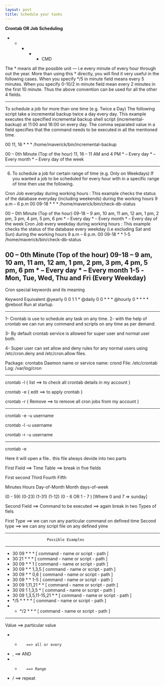 ```yaml
---
layout: post
title: Schedule your tasks
---
```



**Crontab OR Job Scheduling**


* * * * * CMD


The * means all the possible unit — i.e every minute of every hour through out the year. 
More than using this * directly, 
you will find it very useful in the following cases. When you specify */5 in minute field 
means every 5 minutes. When you specify 0-10/2 
in minute field mean every 2 minutes in the first 10 minute. 
Thus the above convention can be used for all the other 4 fields.

----------------------------------------------------------------------------------------------------------

To schedule a job for more than one time (e.g. Twice a Day)
The following script take a incremental backup twice a day every day. This example executes the specified 
incremental backup shell script (incremental-backup) at 11:00 and 16:00 on every day. The comma separated 
value in a field specifies that the command needs to be executed in all the mentioned time.

00 11, 16 * * * /home/maverick/bin/incremental-backup


00 – 0th Minute (Top of the hour) 11, 16 – 11 AM and 4 PM * – Every day * – Every month * – Every day of the week


------------------------------------------------------------------------------------------------------------

6. To schedule a job for certain range of time (e.g. Only on Weekdays)
If you wanted a job to be scheduled for every hour with in a specific range of time then use the following.

Cron Job everyday during working hours : This example checks the status of the database everyday (including weekends) 
during the working hours 9 a.m – 6 p.m
00 09-18 * * * /home/maverick/bin/check-db-status


00 – 0th Minute (Top of the hour) 09-18 – 9 am, 10 am, 11 am, 12 am, 1 pm, 2 pm, 3 pm, 4 pm, 5 pm, 6 pm * – 
Every day * – Every month * – Every day of the week
Cron Job every weekday during working hours : This example checks the status of the database every weekday (i.e excluding Sat and Sun) 
during the working hours 9 a.m – 6 p.m.
00 09-18 * * 1-5 /home/maverick/bin/check-db-status


00 – 0th Minute (Top of the hour) 09-18 – 9 am, 10 am, 11 am, 12 am, 1 pm, 2 pm, 3 pm, 4 pm, 5 pm, 6 pm * – Every day * –
 Every month 1-5 -Mon, Tue, Wed, Thu and Fri (Every Weekday)
-----------------------------------------------------------------------------------------------------------

Cron special keywords and its meaning

Keyword    Equivalent
@yearly    0 0 1 1 *
@daily     0 0 * * *
@hourly    0 * * * *
@reboot    Run at startup.

---------------------------------------------------------------------------------------------------------




1- Crontab is use to schedule any task on any time.
2- with the help of crontab we can run any command
   and scripts on any time as per demand.

3- By default crontab service is allowed for super
   user and normal user  both.

4- Super user can set allow and deny rules for any normal users
   using   /etc/cron.deny and  /etc/cron.allow files.

Package:   crontabs 
Daemon name or  service name:   crond 
File:    /etc/crontab  
Log:   /var/log/cron  


*****************************************************************

crontab   -l    { list ==> to check all crontab details in my account }

crontab    -e   { edit ==> to apply crontab }

crontab   -r    { Remove ==> to remove all cron jobs from my account }
 
******************************************************************

crontab  -e   -u     username 

crontab  -l   -u     username 

crontab  -r   -u     username  

*******************************************************************

crontab  -e  

Here it will open  a file.. this file always devide  into two parts


First Field  ==>   Time Table   ==> break in five fields

First      second      Third     Fourth    Fifth 

Minutes    Hours    Day-of-Month   Month    days-of-week

(0 - 59)   (0-23)     (1-31)      (1-12)    (0 - 6 OR 1 - 7 ) [Where 0 and 7 => sunday]

Second Field ==>   Command to be executed  ==> again break in two Types of fiels

First Type   ==> we can run any particular command on defined time 
Second type  ==> we can any script file  on any defined yime


***********************************************************************
                       Possible Examples
***********************************************************************
- 30	09	*	*	*	      [ command - name or script - path ]
- 30	21	*	*	*	      [ command - name or script - path ]
- 30	09	*	*	1             [ command - name or script - path ]
- 30	09	*	*	1,3,5	      [ command - name or script - path ]
- 30	09	*	*	0,6	      [ command - name or script - path ]
- 30	09	*	*	1-5	      [ command - name or script - path ]
- 30	09	1,11,21	 *	*	      [ command - name or script - path ]
- 30	09	1       1,3,5	*	      [ command - name or script - path ]
- 30	09   1,3,5,11-15,21   * 	*     [ command - name or script - path ]
- */5	*	*	*	*	      [ command - name or script - path ]
- *	*/2	*	*	*	      [ command - name or script - path ]
************************************************************************************

Value    ==> particular value
- *        ==> all or every
- ,        ==> AND
- -        ==> Range
- /        ==> repeat